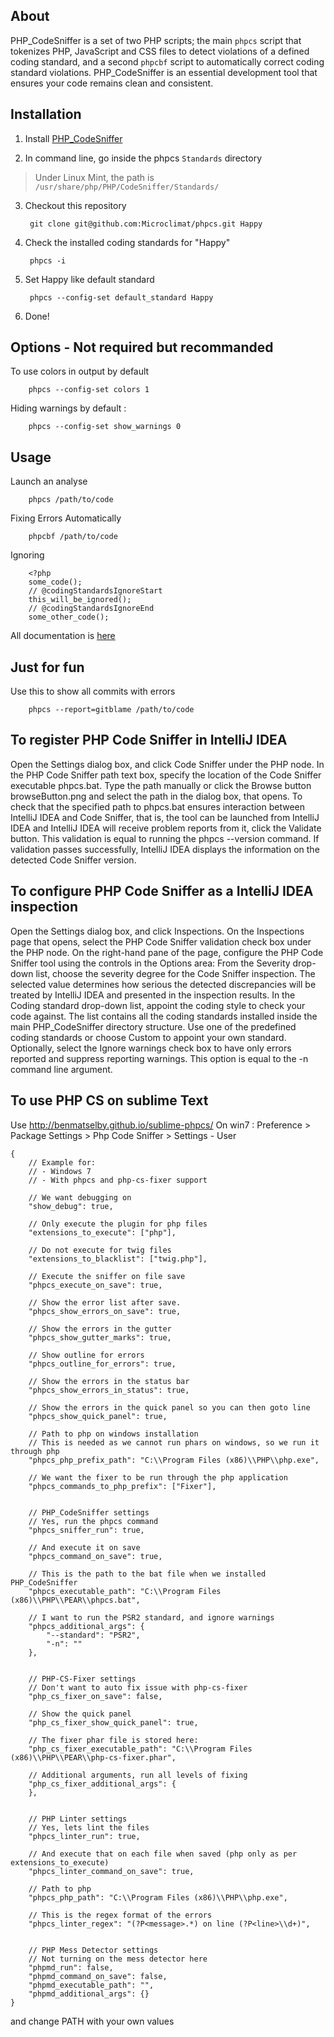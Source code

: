 About
-----

PHP\_CodeSniffer is a set of two PHP scripts; the main `phpcs` script that tokenizes PHP, JavaScript and CSS files to detect violations of a defined coding standard, and a second `phpcbf` script to automatically correct coding standard violations. PHP\_CodeSniffer is an essential development tool that ensures your code remains clean and consistent.

Installation
------------

1. Install [PHP_CodeSniffer](https://github.com/squizlabs/PHP_CodeSniffer)

2. In command line, go inside the phpcs `Standards` directory
> Under Linux Mint, the path is `/usr/share/php/PHP/CodeSniffer/Standards/`

3. Checkout this repository

        git clone git@github.com:Microclimat/phpcs.git Happy

4. Check the installed coding standards for "Happy"

        phpcs -i

5. Set Happy like default standard

        phpcs --config-set default_standard Happy

6. Done!

Options - Not required but recommanded
----------------------

To use colors in output by default

        phpcs --config-set colors 1

Hiding warnings by default :

        phpcs --config-set show_warnings 0

Usage
------

Launch an analyse

        phpcs /path/to/code
        
Fixing Errors Automatically

        phpcbf /path/to/code
        
Ignoring 

        <?php
        some_code();
        // @codingStandardsIgnoreStart
        this_will_be_ignored();
        // @codingStandardsIgnoreEnd
        some_other_code();

All documentation is [here](https://github.com/squizlabs/PHP_CodeSniffer/wiki)

Just for fun
------------

Use this to show all commits with errors

        phpcs --report=gitblame /path/to/code
        
To register PHP Code Sniffer in IntelliJ IDEA
---------------------------------------------

Open the Settings dialog box, and click Code Sniffer under the PHP node.
In the PHP Code Sniffer path text box, specify the location of the Code Sniffer executable phpcs.bat. Type the path manually or click the Browse button browseButton.png and select the path in the dialog box, that opens.
To check that the specified path to phpcs.bat ensures interaction between IntelliJ IDEA and Code Sniffer, that is, the tool can be launched from IntelliJ IDEA and IntelliJ IDEA will receive problem reports from it, click the Validate button. This validation is equal to running the phpcs --version command. If validation passes successfully, IntelliJ IDEA displays the information on the detected Code Sniffer version.

To configure PHP Code Sniffer as a IntelliJ IDEA inspection
-----------------------------------------------------------

Open the Settings dialog box, and click Inspections.
On the Inspections page that opens, select the PHP Code Sniffer validation check box under the PHP node.
On the right-hand pane of the page, configure the PHP Code Sniffer tool using the controls in the Options area:
From the Severity drop-down list, choose the severity degree for the Code Sniffer inspection. The selected value determines how serious the detected discrepancies will be treated by IntelliJ IDEA and presented in the inspection results.
In the Coding standard drop-down list, appoint the coding style to check your code against. The list contains all the coding standards installed inside the main PHP_CodeSniffer directory structure.
Use one of the predefined coding standards or choose Custom to appoint your own standard.
Optionally, select the Ignore warnings check box to have only errors reported and suppress reporting warnings. This option is equal to the -n command line argument.


To use PHP CS on sublime Text
------------------------------

Use http://benmatselby.github.io/sublime-phpcs/
On win7 : Preference > Package Settings > Php Code Sniffer > Settings - User
 
```
{
    // Example for:
    // - Windows 7
    // - With phpcs and php-cs-fixer support

    // We want debugging on
    "show_debug": true,

    // Only execute the plugin for php files
    "extensions_to_execute": ["php"],

    // Do not execute for twig files
    "extensions_to_blacklist": ["twig.php"],

    // Execute the sniffer on file save
    "phpcs_execute_on_save": true,

    // Show the error list after save.
    "phpcs_show_errors_on_save": true,

    // Show the errors in the gutter
    "phpcs_show_gutter_marks": true,

    // Show outline for errors
    "phpcs_outline_for_errors": true,

    // Show the errors in the status bar
    "phpcs_show_errors_in_status": true,

    // Show the errors in the quick panel so you can then goto line
    "phpcs_show_quick_panel": true,

    // Path to php on windows installation
    // This is needed as we cannot run phars on windows, so we run it through php
    "phpcs_php_prefix_path": "C:\\Program Files (x86)\\PHP\\php.exe",

    // We want the fixer to be run through the php application
    "phpcs_commands_to_php_prefix": ["Fixer"],


    // PHP_CodeSniffer settings
    // Yes, run the phpcs command
    "phpcs_sniffer_run": true,

    // And execute it on save
    "phpcs_command_on_save": true,

    // This is the path to the bat file when we installed PHP_CodeSniffer
    "phpcs_executable_path": "C:\\Program Files (x86)\\PHP\\PEAR\\phpcs.bat",

    // I want to run the PSR2 standard, and ignore warnings
    "phpcs_additional_args": {
        "--standard": "PSR2",
        "-n": ""
    },


    // PHP-CS-Fixer settings
    // Don't want to auto fix issue with php-cs-fixer
    "php_cs_fixer_on_save": false,

    // Show the quick panel
    "php_cs_fixer_show_quick_panel": true,

    // The fixer phar file is stored here:
    "php_cs_fixer_executable_path": "C:\\Program Files (x86)\\PHP\\PEAR\\php-cs-fixer.phar",

    // Additional arguments, run all levels of fixing
    "php_cs_fixer_additional_args": {
    },


    // PHP Linter settings
    // Yes, lets lint the files
    "phpcs_linter_run": true,

    // And execute that on each file when saved (php only as per extensions_to_execute)
    "phpcs_linter_command_on_save": true,

    // Path to php
    "phpcs_php_path": "C:\\Program Files (x86)\\PHP\\php.exe",

    // This is the regex format of the errors
    "phpcs_linter_regex": "(?P<message>.*) on line (?P<line>\\d+)",


    // PHP Mess Detector settings
    // Not turning on the mess detector here
    "phpmd_run": false,
    "phpmd_command_on_save": false,
    "phpmd_executable_path": "",
    "phpmd_additional_args": {}
}
```
and change PATH with your own values
